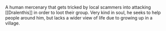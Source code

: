 A human mercenary that gets tricked by local scammers into attacking [[Dralenthis]] in order to loot their group. Very kind in soul, he seeks to help people around him, but lacks a wider view of life due to growing up in a village.